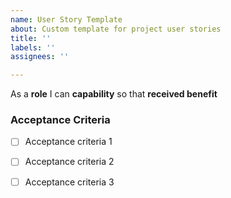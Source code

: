 ```yaml
---
name: User Story Template
about: Custom template for project user stories
title: ''
labels: ''
assignees: ''

---
```


As a **role** I can **capability** so that **received benefit**


### Acceptance Criteria

- [ ] Acceptance criteria 1

- [ ] Acceptance criteria 2

- [ ] Acceptance criteria 3
